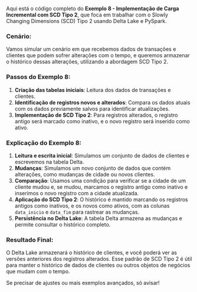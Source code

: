 Aqui está o código completo do **Exemplo 8 - Implementação de Carga Incremental com SCD Tipo 2**, que foca em trabalhar com o Slowly Changing Dimensions (SCD) Tipo 2 usando Delta Lake e PySpark.

### **Cenário:**

Vamos simular um cenário em que recebemos dados de transações e clientes que podem sofrer alterações com o tempo, e queremos armazenar o histórico dessas alterações, utilizando a abordagem SCD Tipo 2.

### **Passos do Exemplo 8:**

1. **Criação das tabelas iniciais**: Leitura dos dados de transações e clientes.
2. **Identificação de registros novos e alterados**: Compara os dados atuais com os dados previamente salvos para identificar atualizações.
3. **Implementação de SCD Tipo 2**: Para registros alterados, o registro antigo será marcado como inativo, e o novo registro será inserido como ativo.



### **Explicação do Exemplo 8:**

1. **Leitura e escrita inicial**: Simulamos um conjunto de dados de clientes e escrevemos na tabela Delta.
2. **Mudanças**: Simulamos um novo conjunto de dados que contém alterações, como mudanças de cidade ou novos clientes.
3. **Comparação**: Usamos uma condição para verificar se a cidade de um cliente mudou e, se mudou, marcamos o registro antigo como inativo e inserimos o novo registro com a cidade atualizada.
4. **Aplicação do SCD Tipo 2**: O histórico é mantido marcando os registros antigos como inativos, e os novos como ativos, com as colunas `data_inicio` e `data_fim` para rastrear as mudanças.
5. **Persistência no Delta Lake**: A tabela Delta armazena as mudanças e permite consultar o histórico completo.

### **Resultado Final**:

O Delta Lake armazenará o histórico de clientes, e você poderá ver as versões anteriores dos registros alterados. Esse padrão de SCD Tipo 2 é útil para manter o histórico de dados de clientes ou outros objetos de negócios que mudam com o tempo.

Se precisar de ajustes ou mais exemplos avançados, só avisar!

